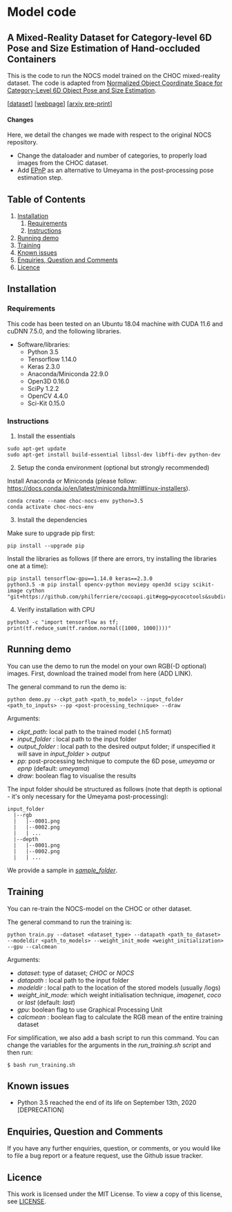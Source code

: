 # Model code

## A Mixed-Reality Dataset for Category-level 6D Pose and Size Estimation of Hand-occluded Containers

This is the code to run the NOCS model trained on the CHOC mixed-reality dataset. The code is adapted from [Normalized Object Coordinate Space for Category-Level 6D Object Pose and Size Estimation](https://github.com/hughw19/NOCS_CVPR2019/).

[[dataset](https://zenodo.org/record/5085801#.Y3zGQ9LP2V4)]
[[webpage](https://corsmal.eecs.qmul.ac.uk/pose.html)]
[[arxiv pre-print](https://arxiv.org/abs/2211.10470)]

#### Changes

Here, we detail the changes we made with respect to the original NOCS repository.

- Change the dataloader and number of categories, to properly load images from the CHOC dataset.
- Add [EPnP](https://www.tugraz.at/fileadmin/user_upload/Institute/ICG/Images/team_lepetit/publications/lepetit_ijcv08.pdf) as an alternative to Umeyama in the post-processing pose estimation step.

## Table of Contents

1. [Installation](#installation)
    1. [Requirements](#requirements)
    2. [Instructions](#instructions)
2. [Running demo](#demo)
3. [Training](#training)
4. [Known issues](#issues)
5. [Enquiries, Question and Comments](#enquiries-question-and-comments)
6. [Licence](#licence)

## Installation <a name="installation"></a>

### Requirements <a name="requirements"></a>

This code has been tested on an Ubuntu 18.04 machine with CUDA 11.6 and cuDNN 7.5.0, and the following libraries.

* Software/libraries:   
    - Python 3.5
    - Tensorflow 1.14.0
    - Keras 2.3.0
    - Anaconda/Miniconda 22.9.0
    - Open3D 0.16.0
    - SciPy 1.2.2
    - OpenCV 4.4.0
    - Sci-Kit 0.15.0


### Instructions <a name="instructions"></a>

1. Install the essentials
```
sudo apt-get update
sudo apt-get install build-essential libssl-dev libffi-dev python-dev
```

2. Setup the conda environment (optional but strongly recommended)

Install Anaconda or Miniconda (please follow: https://docs.conda.io/en/latest/miniconda.html#linux-installers).
```
conda create --name choc-nocs-env python=3.5
conda activate choc-nocs-env
```

3. Install the dependencies

Make sure to upgrade pip first:
```
pip install --upgrade pip
```

Install the libraries as follows (if there are errors, try installing the libraries one at a time):
```
pip install tensorflow-gpu==1.14.0 keras==2.3.0
python3.5 -m pip install opencv-python moviepy open3d scipy scikit-image cython "git+https://github.com/philferriere/cocoapi.git#egg=pycocotools&subdirectory=PythonAPI"
```

4. Verify installation with CPU
```
python3 -c "import tensorflow as tf; print(tf.reduce_sum(tf.random.normal([1000, 1000])))"
```

## Running demo <a name="demo"></a>
You can use the demo to run the model on your own RGB(-D optional) images. First, download the trained model from here (ADD LINK). 

The general command to run the demo is:
```
python demo.py --ckpt_path <path_to_model> --input_folder <path_to_inputs> --pp <post-processing_technique> --draw 
```

Arguments:

- _ckpt\_path_: local path to the trained model (.h5 format)
- _input\_folder_ : local path to the input folder
- _output\_folder_ : local path to the desired output folder; if unspecified it will save in _input\_folder_ > _output_
- _pp_: post-processing technique to compute the 6D pose, _umeyama_ or _epnp_ (default: _umeyama_)
- _draw_: boolean flag to visualise the results

The input folder should be structured as follows (note that depth is optional - it's only necessary for the Umeyama post-processing):

```
input_folder
  |--rgb
  |   |--0001.png
  |   |--0002.png
  |   | ...
  |--depth
  |   |--0001.png
  |   |--0002.png
  |   | ...
```

We provide a sample in [_sample\_folder_](sample_folder).

## Training <a name="training"></a>

You can re-train the NOCS-model on the CHOC or other dataset.

The general command to run the training is:
```
python train.py --dataset <dataset_type> --datapath <path_to_dataset> --modeldir <path_to_models> --weight_init_mode <weight_initialization> --gpu --calcmean
```

Arguments:

- _dataset_: type of dataset; _CHOC_ or _NOCS_
- _datapath_ : local path to the input folder
- _modeldir_ : local path to the location of the stored models (usually /logs)
- _weight\_init\_mode_: which weight initialisation technique, _imagenet_, _coco_ or _last_ (default: _last_)
- _gpu_: boolean flag to use Graphical Processing Unit
- _calcmean_ : boolean flag to calculate the RGB mean of the entire training dataset

For simplification, we also add a bash script to run this command. You can change the variables for the arguments in the _run\_training.sh_ script and then run:
```
$ bash run_training.sh
```

## Known issues <a name="issues"></a>

* Python 3.5 reached the end of its life on September 13th, 2020 [DEPRECATION]

## Enquiries, Question and Comments <a name="enquiries-question-and-comments"></a>

If you have any further enquiries, question, or comments, or you would like to file a bug report or a feature request, use the Github issue tracker. 

## Licence <a name="license"></a>

This work is licensed under the MIT License. To view a copy of this license, see [LICENSE](LICENSE).

